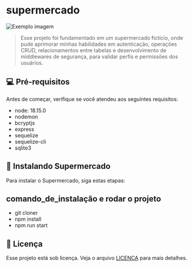 # supermercado

<img src="imagem.png" alt="Exemplo imagem">

> Esse projeto foi fundamentado em um supermercado fictício, onde pude aprimorar minhas habilidades em autenticação, operações CRUD, relacionamentos entre tabelas e desenvolvimento de middlewares de segurança, para validar perfis e permissões dos usuários.


## 💻 Pré-requisitos

Antes de começar, verifique se você atendeu aos seguintes requisitos:

- node: 18.15.0
- nodemon
- bcryptjs
- express
- sequelize
- sequelize-cli
- sqlite3

## 🚀 Instalando Supermercado

Para instalar o Supermercado, siga estas etapas:

## comando_de_instalação e rodar o projeto
- git cloner 
- npm install
- npm run start 

## 📝 Licença

Esse projeto está sob licença. Veja o arquivo [LICENÇA](LICENSE.md) para mais detalhes.